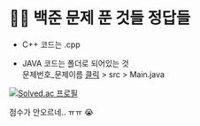 # 🏋️‍♀️ 백준 문제 푼 것들 정답들

- C++ 코드는 .cpp

- JAVA 코드는 폴더로 되어있는 것 <br/> 문제번호_문제이름 [클릭]() > src > Main.java

[![Solved.ac
프로필](http://mazassumnida.wtf/api/v2/generate_badge?boj=ghdcks33)](https://solved.ac/ghdcks33)

점수가 안오르네.. ㅠㅠ 😭
